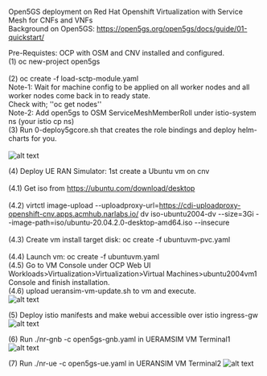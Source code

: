 Open5GS deployment on Red Hat Openshift Virtualization with Service Mesh for CNFs and VNFs<br>
Background on Open5GS: https://open5gs.org/open5gs/docs/guide/01-quickstart/ <br>

Pre-Requistes: OCP with OSM and CNV installed and configured.<br>
(1) oc new-project open5gs<br><br>
(2) oc create -f load-sctp-module.yaml<br>
Note-1: Wait for machine config to be applied on all worker nodes and all worker nodes come back in to ready state.<br>
Check with; ''oc get nodes'' <br>
Note-2: Add open5gs to OSM ServiceMeshMemberRoll under istio-system ns (your istio cp ns)<br>
(3) Run 0-deploy5gcore.sh that creates the role bindings and deploy helm-charts for you. <br><br>
![alt text](https://raw.githubusercontent.com/fenar/cnvopen5gcore/main/pics/Open5GCoreServiceMesh.png)<br>

(4) Deploy UE RAN Simulator: 1st create a Ubuntu vm on cnv <br><br>
(4.1) Get iso from https://ubuntu.com/download/desktop <br><br>
(4.2) virtctl image-upload --uploadproxy-url=https://cdi-uploadproxy-openshift-cnv.apps.acmhub.narlabs.io/ dv iso-ubuntu2004-dv --size=3Gi --image-path=iso/ubuntu-20.04.2.0-desktop-amd64.iso --insecure <br><br>
(4.3) Create vm install target disk:  oc create -f ubuntuvm-pvc.yaml <br><br>
(4.4) Launch vm: oc create -f ubuntuvm.yaml <br>
(4.5) Go to VM Console under OCP Web UI Workloads>Virtualization>Virtualization>Virtual Machines>ubuntu2004vm1 Console and finish installation.<br>
(4.6) upload ueransim-vm-update.sh to vm and execute. <br>
![alt text](https://raw.githubusercontent.com/fenar/cnvopen5gcore/main/pics/UERANSIM.png)<br>

(5) Deploy istio manifests and make webui accessible over istio ingress-gw 
![alt text](https://raw.githubusercontent.com/fenar/cnvopen5gcore/main/pics/Open5GSWebUI.png)<br>

(6) Run ./nr-gnb -c open5gs-gnb.yaml in UERAMSIM VM Terminal1 
![alt text](https://raw.githubusercontent.com/fenar/cnvopen5gcore/main/pics/ueransim-gnb.png)<br>

(7) Run ./nr-ue -c open5gs-ue.yaml in UERANSIM VM Terminal2
![alt text](https://raw.githubusercontent.com/fenar/cnvopen5gcore/main/pics/ueransim-ue.png)<br>
